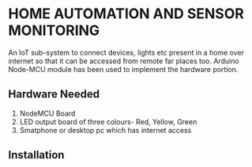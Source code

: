 # HOME AUTOMATION AND SENSOR MONITORING
An IoT sub-system to connect devices, lights etc present in a home over internet so that it can be accessed from remote far places too.
Arduino Node-MCU module has been used to implement the hardware portion.

## Hardware Needed
  1. NodeMCU Board
  2. LED output board of three colours- Red, Yellow, Green
  3. Smatphone or desktop pc which has internet access
  
## Installation
